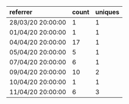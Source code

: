 | referrer          | count | uniques |
| :---------------- | :---- | :------ |
| 28/03/20 20:00:00 | 1     | 1       |
| 01/04/20 20:00:00 | 1     | 1       |
| 04/04/20 20:00:00 | 17    | 1       |
| 05/04/20 20:00:00 | 5     | 1       |
| 07/04/20 20:00:00 | 6     | 1       |
| 09/04/20 20:00:00 | 10    | 2       |
| 10/04/20 20:00:00 | 1     | 1       |
| 11/04/20 20:00:00 | 6     | 3       |
